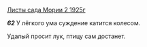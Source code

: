 
[Листы сада Мории 2 1925г](https://127.0.0.1:4002/agni/1925)

___62___
У лёгкого ума суждение катится колесом.   

Удалый просит лук, птицу сам достанет.   

